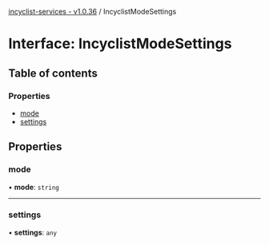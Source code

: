 [incyclist-services - v1.0.36](../README.md) / IncyclistModeSettings

# Interface: IncyclistModeSettings

## Table of contents

### Properties

- [mode](IncyclistModeSettings.md#mode)
- [settings](IncyclistModeSettings.md#settings)

## Properties

### mode

• **mode**: `string`

___

### settings

• **settings**: `any`
